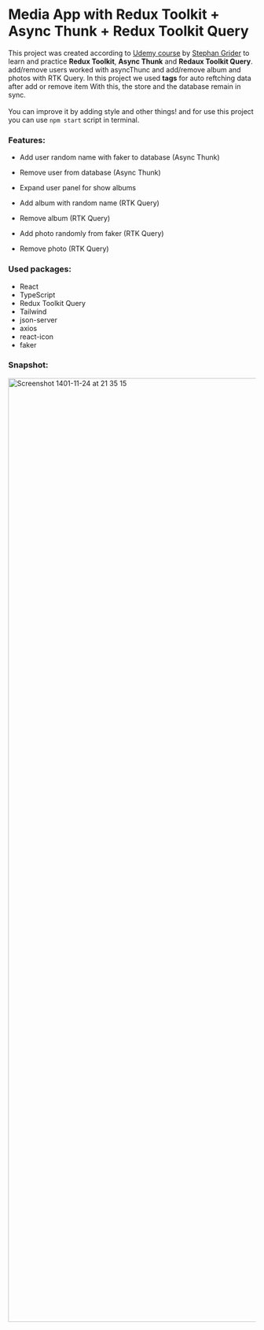 # Media App with Redux Toolkit + Async Thunk + Redux Toolkit Query

This project was created according to [Udemy course](https://www.udemy.com/course/react-redux/) by [Stephan Grider](https://github.com/StephenGrider) to learn and practice **Redux Toolkit**, **Async Thunk** and **Redaux Toolkit Query**. add/remove users worked with asyncThunc and add/remove album and photos with RTK Query. In this project we used **tags** for auto reftching data after add or remove item With this, the store and the database remain in sync.
<br/>
<br/>
You can improve it by adding style and other things! and for use this project you can use `npm start` script in terminal.

### Features:

- Add user random name with faker to database (Async Thunk)
- Remove user from database (Async Thunk)
- Expand user panel for show albums

- Add album with random name (RTK Query)
- Remove album (RTK Query)

- Add photo randomly from faker (RTK Query)
- Remove photo (RTK Query)

### Used packages:

- React
- TypeScript
- Redux Toolkit Query
- Tailwind
- json-server
- axios
- react-icon
- faker

### Snapshot:

<img width="1920" alt="Screenshot 1401-11-24 at 21 35 15" src="https://user-images.githubusercontent.com/33165677/218539311-0e18bf21-4a8f-4723-b183-f8a2e893e62e.png">
